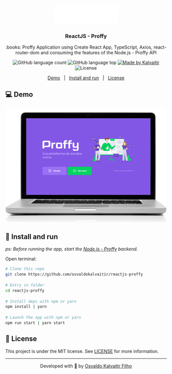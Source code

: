 <h1 align="center">
    <img src="/.github/assets/logo.svg"
    width="200px"
    alt="Logo" />
</h1>

<h3 align="center">
  ReactJS - Proffy
</h3>

<p align="center">
  :books: Proffy Application using Create React App, TypeScript, Axios, react-router-dom and consuming the features of the Node.js - Proffy API
</p>

<p align="center">
  <img alt="GitHub language count" src="https://img.shields.io/github/languages/count/osvaldokalvaitir/reactjs-proffy.svg?color=00A83A">

  <img alt="GitHub language top" src="https://img.shields.io/github/languages/top/osvaldokalvaitir/reactjs-proffy.svg?color=00A83A">

  <a href="https://kalvaitir.com/">
    <img alt="Made by Kalvaitir" src="https://img.shields.io/badge/made%20by-Kalvaitir-00A83A">
  </a>

  <img alt="License" src="https://img.shields.io/badge/license-MIT-00A83A">
</p>

<p align="center">
  <a href="#computer-demo">Demo</a>&nbsp;&nbsp;&nbsp;|&nbsp;&nbsp;&nbsp;<a href="#wrench-install-and-run">Install and run</a>&nbsp;&nbsp;&nbsp;|&nbsp;&nbsp;&nbsp;<a href="#memo-license">License</a>
</p>

## :computer: Demo

![Demo](/.github/assets/demo.gif)

## :wrench: Install and run

_ps: Before running the app, start the [Node.js - Proffy](https://github.com/osvaldokalvaitir/nodejs-proffy) backend._

Open terminal:

```sh
# Clone this repo
git clone https://github.com/osvaldokalvaitir/reactjs-proffy

# Entry in folder
cd reactjs-proffy

# Install deps with npm or yarn
npm install | yarn

# Launch the app with npm or yarn
npm run start | yarn start
```

## :memo: License

This project is under the MIT license. See [LICENSE](/LICENSE) for more information.

---

<p align="center">
Developed with 💚 by <a href="https://www.linkedin.com/in/osvaldokalvaitir">Osvaldo Kalvaitir Filho</a>
</p>
